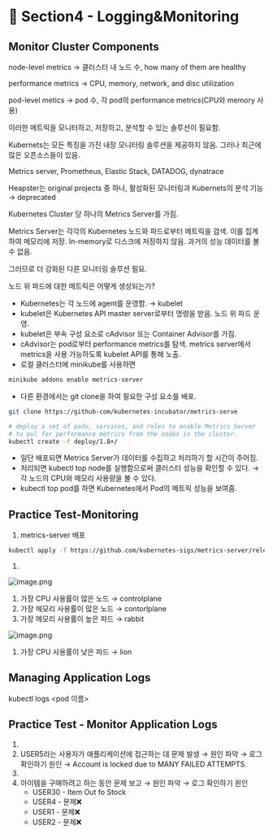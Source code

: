 # 🍨 Section4 - Logging&Monitoring

## Monitor Cluster Components


node-level metrics → 클러스터 내 노드 수, how many of them are healthy


performance metrics → CPU, memory, network, and disc utilization


pod-level  metics → pod 수, 각 pod의 performance metrics(CPU와 memory 사용)


이러한 메트릭을 모니터하고, 저장하고, 분석할 수 있는 솔루션이 필요함.


Kubernets는 모든 특징을 가진 내장 모니터링 솔루션을 제공하지 않음. 그러나 최근에 많은 오픈소스들이 있음.


Metrics server, Prometheus, Elastic Stack, DATADOG, dynatrace


Heapster는 original projects 중 하나, 활성화된 모니터링과 Kubernets의 분석 기능 → deprecated


Kubernetes Cluster 당 하나의 Metrics Server를 가짐.


Metrics Server는 각각의 Kubernetes 노드와 파드로부터 메트릭을 검색. 이를 집계하여 메모리에 저장. In-memory로 디스크에 저장하지 않음. 과거의 성능 데이터를 볼 수 없음.


그러므로 더 강화된 다른 모니터링 솔루션 필요.


노드 위 파드에 대한 메트릭은 어떻게 생성되는가?

- Kubernetes는 각 노드에 agent를 운영함. → kubelet
- kubelet은 Kubernetes API master server로부터 명령을 받음. 노드 위 파드 운영.
- kubelet은 부속 구성 요소로 cAdvisor 또는 Container Advisor를 가짐.
- cAdvisor는 pod로부터 performance metrics를 탐색. metrics server에서 metrics을 사용 가능하도록  kubelet API를 통해 노출.
- 로컬 클러스터에 minikube를 사용하면

```bash
minikube addons enable metrics-server
```

- 다른 환경에서는 git clone을 하여 필요한 구성 요소를 배포.

```bash
git clone https://github-com/kubernetes-incubator/metrics-serve

# deploy a set of pods, services, and roles to enable Metrics Server
# to pul for performance metrics from the nodes in the cluster.
kubectl create -f deploy/1.8+/
```

- 일단 배포되면 Metrics Server가 데이터를 수집하고 처리하기 할 시간이 주어짐.
- 처리되면 kubectl top node를 실행함으로써 클러스터 성능을 확인할 수 있다. → 각 노드의 CPU와 메모리 사용량을 볼 수 있다.
- kubectl top pod를 하면 Kubernetes에서 Pod의 메트릭 성능을 보여줌.

## Practice Test-Monitoring

1. metrics-server 배포

```bash
kubectl apply -f https://github.com/kubernetes-sigs/metrics-server/releases/latest/download/components.yaml
```

1. 

![image.png](https://prod-files-secure.s3.us-west-2.amazonaws.com/b2ea2032-00e9-4883-a13b-cb03cf5b2334/be867e9c-0d47-47a3-971e-146d2c8c7945/image.png?X-Amz-Algorithm=AWS4-HMAC-SHA256&X-Amz-Content-Sha256=UNSIGNED-PAYLOAD&X-Amz-Credential=ASIAZI2LB466TZCWA7JU%2F20250413%2Fus-west-2%2Fs3%2Faws4_request&X-Amz-Date=20250413T140733Z&X-Amz-Expires=3600&X-Amz-Security-Token=IQoJb3JpZ2luX2VjEHQaCXVzLXdlc3QtMiJGMEQCIDRqLEkSyxBmPG3GaKxUXq%2BL%2F7ufL%2BEU27vfl802eFNyAiB60dOUKSW9CAg0zaP9F8quHNSOcoBzHJj2KfyarDuUkyqIBAjs%2F%2F%2F%2F%2F%2F%2F%2F%2F%2F8BEAAaDDYzNzQyMzE4MzgwNSIMavePmMERGY%2FWAEhIKtwDBOtI49vtkA6zypYOgTBzY9WQc1UphF5ebnNy6GMZUW9Rwxev3ObRddtoQ6b%2Bc7n%2BxlGB%2B3TXCel3Z3cVmHCVgqFQW%2Fbxbg5C0JIR3cRA4EM6QeAeTRCMemeG2Xnaffr5WLsSkBIEieTZf%2BhThm5iPdpmSS%2Bd4%2FoZEgcnHGzTXcfSILCgpf1cShkpVhW3RwszfvgcPgBKuzWPOXdm1iagHUfYp0WH7V6sVLmdxu9KgpYNhu0xODKxw%2FYAMGFnIhgOSA2pZddCOz57wjmk0sbkxWR7tpv0NMTOhitQUr0G6DEtR2NIZVvu05EkCGtHnL5xTv%2Bt6VaTUYxkA%2F6bHT8E6q6Dd%2FMt8ZNK5jc5kdj2PttNcdGcm77Lu8bVCrqS5cK1ZDJG4uFiqAD9W4neC3xVzJAY3y3gH2FLdOtA8WqvcpeA%2F9fBrFzknlQz76o%2FC%2FeDQuxKrKzCmBqJVnsKNdQp6MsvbFjLoUpafXg8oxe5dEmV0C9HoChkRBfjf2JD%2B7x28dXcBvSStvy4%2BYkXNE1fZS%2BZOIjBOe4E7NUzYbOqgpoWQeOVHV1mVVAwjOOdEYvFk2B4KG0WWIFbxhmbOn1XWNd04cjJY6IB2PY4AVMpgeCdy5gH%2F4AytvPcFSAwir3uvwY6pgGO1Mr%2FWP6snWluzfBDNgw8EyU2dRB7KD67IudRybEft%2FanKzTv7eKQcCwLW7SU6VcywUEUo1iJ2FUXhKwvJLEcPbbhZy5%2BtNCIBjsOiF0avQ3H7wngWgGjGqTqQLOFLIov%2F23Z2OMJW0oNa1tDFcrE2q%2FRYTUFgybfJ5Vsq7BZ1A12JbZmay8YBUQAre2oiaNX8vwlDaDPLtp9NiDB4FkAFwRkoyfW&X-Amz-Signature=0eb234111d2bfb4498c7e9aa1bc771859cd00571aef8153d27099ff97cce19d6&X-Amz-SignedHeaders=host&x-id=GetObject)

1. 가장 CPU 사용률이 많은 노드 → controlplane
2. 가장 메모리 사용률이 많은 노드 → contorlplane
3. 가장 메모리 사용률이 높은 파드 → rabbit

![image.png](https://prod-files-secure.s3.us-west-2.amazonaws.com/b2ea2032-00e9-4883-a13b-cb03cf5b2334/a5ad8203-cf78-4c06-9de1-67cb491aedc9/image.png?X-Amz-Algorithm=AWS4-HMAC-SHA256&X-Amz-Content-Sha256=UNSIGNED-PAYLOAD&X-Amz-Credential=ASIAZI2LB466TZCWA7JU%2F20250413%2Fus-west-2%2Fs3%2Faws4_request&X-Amz-Date=20250413T140733Z&X-Amz-Expires=3600&X-Amz-Security-Token=IQoJb3JpZ2luX2VjEHQaCXVzLXdlc3QtMiJGMEQCIDRqLEkSyxBmPG3GaKxUXq%2BL%2F7ufL%2BEU27vfl802eFNyAiB60dOUKSW9CAg0zaP9F8quHNSOcoBzHJj2KfyarDuUkyqIBAjs%2F%2F%2F%2F%2F%2F%2F%2F%2F%2F8BEAAaDDYzNzQyMzE4MzgwNSIMavePmMERGY%2FWAEhIKtwDBOtI49vtkA6zypYOgTBzY9WQc1UphF5ebnNy6GMZUW9Rwxev3ObRddtoQ6b%2Bc7n%2BxlGB%2B3TXCel3Z3cVmHCVgqFQW%2Fbxbg5C0JIR3cRA4EM6QeAeTRCMemeG2Xnaffr5WLsSkBIEieTZf%2BhThm5iPdpmSS%2Bd4%2FoZEgcnHGzTXcfSILCgpf1cShkpVhW3RwszfvgcPgBKuzWPOXdm1iagHUfYp0WH7V6sVLmdxu9KgpYNhu0xODKxw%2FYAMGFnIhgOSA2pZddCOz57wjmk0sbkxWR7tpv0NMTOhitQUr0G6DEtR2NIZVvu05EkCGtHnL5xTv%2Bt6VaTUYxkA%2F6bHT8E6q6Dd%2FMt8ZNK5jc5kdj2PttNcdGcm77Lu8bVCrqS5cK1ZDJG4uFiqAD9W4neC3xVzJAY3y3gH2FLdOtA8WqvcpeA%2F9fBrFzknlQz76o%2FC%2FeDQuxKrKzCmBqJVnsKNdQp6MsvbFjLoUpafXg8oxe5dEmV0C9HoChkRBfjf2JD%2B7x28dXcBvSStvy4%2BYkXNE1fZS%2BZOIjBOe4E7NUzYbOqgpoWQeOVHV1mVVAwjOOdEYvFk2B4KG0WWIFbxhmbOn1XWNd04cjJY6IB2PY4AVMpgeCdy5gH%2F4AytvPcFSAwir3uvwY6pgGO1Mr%2FWP6snWluzfBDNgw8EyU2dRB7KD67IudRybEft%2FanKzTv7eKQcCwLW7SU6VcywUEUo1iJ2FUXhKwvJLEcPbbhZy5%2BtNCIBjsOiF0avQ3H7wngWgGjGqTqQLOFLIov%2F23Z2OMJW0oNa1tDFcrE2q%2FRYTUFgybfJ5Vsq7BZ1A12JbZmay8YBUQAre2oiaNX8vwlDaDPLtp9NiDB4FkAFwRkoyfW&X-Amz-Signature=d9d32242d9958d50b41cb5e8901f032b8a9ef1941a68bb413300fff8a9d8087c&X-Amz-SignedHeaders=host&x-id=GetObject)

1. 가장 CPU 사용률이 낮은 파드 → lion

## Managing Application Logs


kubectl logs <pod 이름>


## Practice Test - Monitor Application Logs

1. 
2. USER5라는 사용자가 애플리케이션에 접근하는 데 문제 발생 → 원인 파악 → 로그 확인하기
원인 → Account is locked due to MANY FAILED ATTEMPTS.
3. 
4. 아이템을 구매하려고 하는 동안 문제 보고 → 원인 파악 → 로그 확인하기
원인
    - USER30 - Item Out fo Stock
    - USER4 - 문제❌
    - USER1 - 문제❌
    - USER2 - 문제❌
